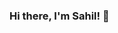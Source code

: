 ### Hi there, I'm Sahil! 👋

<!--
**sahilbnsll/sahilbnsll** is a ✨ _special_ ✨ repository because its `README.md` (this file) appears on your GitHub profile.
<a href="https://twitter.com/anuraghazru">
  <img align="left" alt="Sahil banasal | Twitter" width="18px" src="./assets/twitter.svg" />
</a>
<a href="https://discord.com/channels/@me">
  <img align="left" alt=Sahil's  Discord" width="18px" src="./assets/discord.svg" />
</a>

<br />
<br />

Hi, I'm Sahil Bansal, a passionate self-taught developer from India.

Here are some ideas to get you started:

- 🔭 I’m currently working on ...
- 🌱 I’m currently learning ...
- 👯 I’m looking to collaborate on ...
- 🤔 I’m looking for help with ...
- 💬 Ask me about ...
- 📫 How to reach me: ...
- 😄 Pronouns: ...
- ⚡ Fun fact: ...
-->

